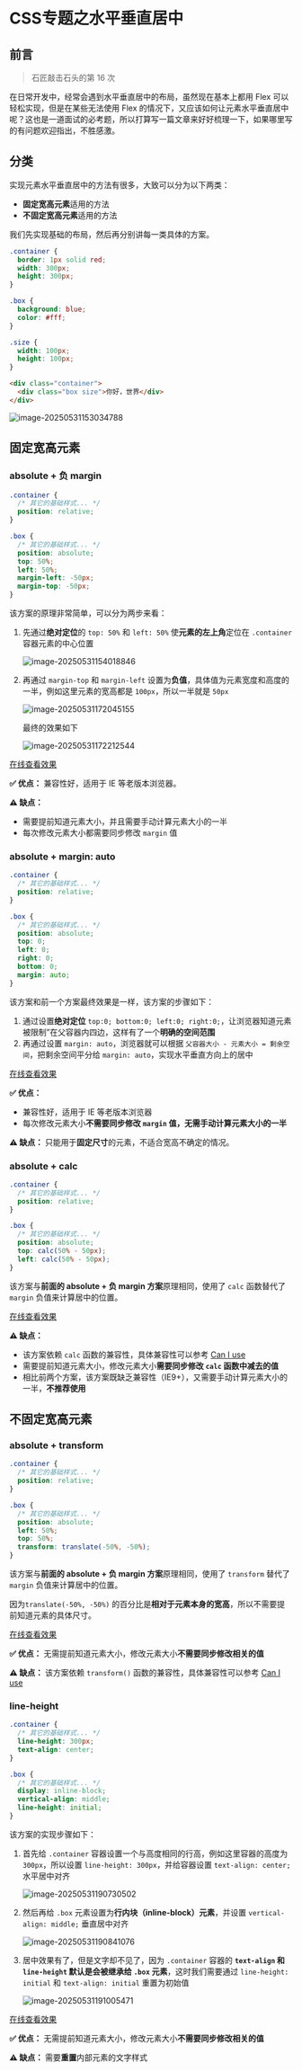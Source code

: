 # CSS专题之水平垂直居中



## 前言

> 石匠敲击石头的第 16 次

在日常开发中，经常会遇到水平垂直居中的布局，虽然现在基本上都用 Flex 可以轻松实现，但是在某些无法使用 Flex 的情况下，又应该如何让元素水平垂直居中呢？这也是一道面试的必考题，所以打算写一篇文章来好好梳理一下，如果哪里写的有问题欢迎指出，不胜感激。



## 分类

实现元素水平垂直居中的方法有很多，大致可以分为以下两类：

- **固定宽高元素**适用的方法
- **不固定宽高元素**适用的方法

我们先实现基础的布局，然后再分别讲每一类具体的方案。
```css
.container {
  border: 1px solid red;
  width: 300px;
  height: 300px;
}

.box {
  background: blue;
  color: #fff;
}

.size {
  width: 100px;
  height: 100px;
}
```

```html
<div class="container">
  <div class="box size">你好，世界</div>
</div>
```

![image-20250531153034788](images/image-20250531153034788.png)



## 固定宽高元素



### absolute + 负 margin

```css
.container {
  /* 其它的基础样式... */
  position: relative;
}

.box {
  /* 其它的基础样式... */
  position: absolute;
  top: 50%;
  left: 50%;
  margin-left: -50px;
  margin-top: -50px;
}
```

该方案的原理非常简单，可以分为两步来看：

1. 先通过**绝对定位**的 `top: 50%` 和 `left: 50%` 使**元素的左上角**定位在 `.container` 容器元素的中心位置

   ![image-20250531154018846](images/image-20250531154018846.png)

2. 再通过 `margin-top` 和 `margin-left` 设置为**负值**，具体值为元素宽度和高度的一半，例如这里元素的宽高都是 `100px`，所以一半就是 `50px`

   ![image-20250531172045155](images/image-20250531172045155.png)

   最终的效果如下

   ![image-20250531172212544](images/image-20250531172212544.png)

[在线查看效果](https://codepen.io/wjw020206/pen/KwpVRYr)

**✅ 优点：** 兼容性好，适用于 IE 等老版本浏览器。

**⚠️ 缺点：** 

- 需要提前知道元素大小，并且需要手动计算元素大小的一半
- 每次修改元素大小都需要同步修改 `margin` 值



### absolute + margin: auto

```css
.container {
  /* 其它的基础样式... */
  position: relative;
}

.box {
  /* 其它的基础样式... */
  position: absolute;
  top: 0;
  left: 0;
  right: 0;
  bottom: 0;
  margin: auto;
}
```

该方案和前一个方案最终效果是一样，该方案的步骤如下：

1. 通过设置**绝对定位** `top:0; bottom:0; left:0; right:0;`，让浏览器知道元素被限制”在父容器内四边，这样有了一个**明确的空间范围**
2. 再通过设置 `margin: auto`，浏览器就可以根据 `父容器大小 - 元素大小 = 剩余空间`，把剩余空间平分给 `margin: auto`，实现水平垂直方向上的居中

[在线查看效果](https://codepen.io/wjw020206/pen/vEOLrPa)

**✅ 优点：** 

- 兼容性好，适用于 IE 等老版本浏览器
- 每次修改元素大小**不需要同步修改 `margin` 值，无需手动计算元素大小的一半**

**⚠️ 缺点：** 只能用于**固定尺寸**的元素，不适合宽高不确定的情况。



### absolute + calc

```css
.container {
  /* 其它的基础样式... */
  position: relative;
}

.box {
  /* 其它的基础样式... */
  position: absolute;
  top: calc(50% - 50px);
  left: calc(50% - 50px);
}
```

该方案与**前面的 absolute + 负 margin 方案**原理相同，使用了 `calc` 函数替代了 `margin` 负值来计算居中的位置。

[在线查看效果](https://codepen.io/wjw020206/pen/pvJgZyb)

**⚠️ 缺点：**

- 该方案依赖 `calc` 函数的兼容性，具体兼容性可以参考 [Can I use](https://caniuse.com/calc)
-  需要提前知道元素大小，修改元素大小**需要同步修改 `calc` 函数中减去的值**
- 相比前两个方案，该方案既缺乏兼容性（IE9+），又需要手动计算元素大小的一半，**不推荐使用**



## 不固定宽高元素



### absolute + transform

```css
.container {
  /* 其它的基础样式... */
  position: relative;
}

.box {
  /* 其它的基础样式... */
  position: absolute;
  left: 50%;
  top: 50%;
  transform: translate(-50%, -50%);
}
```

该方案与**前面的 absolute + 负 margin 方案**原理相同，使用了 `transform` 替代了 `margin` 负值来计算居中的位置。

因为`translate(-50%, -50%)` 的百分比是**相对于元素本身的宽高**，所以不需要提前知道元素的具体尺寸。

[在线查看效果](https://codepen.io/wjw020206/pen/pvJgZNE)

**✅ 优点：** 无需提前知道元素大小，修改元素大小**不需要同步修改相关的值**

**⚠️ 缺点：** 该方案依赖 `transform()` 函数的兼容性，具体兼容性可以参考 [Can I use](https://caniuse.com/transforms2d)



### line-height

```css
.container {
  /* 其它的基础样式... */
  line-height: 300px;
  text-align: center;
}

.box {
  /* 其它的基础样式... */
  display: inline-block;
  vertical-align: middle;
  line-height: initial;
}
```

该方案的实现步骤如下：

1. 首先给 `.container` 容器设置一个与高度相同的行高，例如这里容器的高度为 `300px`，所以设置 `line-height: 300px`，并给容器设置 `text-align: center;` 水平居中对齐

   ![image-20250531190730502](images/image-20250531190730502.png)

2. 然后再给 `.box` 元素设置为**行内块（inline-block）元素**，并设置 `vertical-align: middle;` 垂直居中对齐

   ![image-20250531190841076](images/image-20250531190841076.png)

3. 居中效果有了，但是文字却不见了，因为 `.container` 容器的 **`text-align` 和 `line-height` 默认是会被继承给 `.box` 元素**，这时我们需要通过 `line-height: initial` 和 `text-align: initial` 重置为初始值

   ![image-20250531191005471](images/image-20250531191005471.png)

   

[在线查看效果](https://codepen.io/wjw020206/pen/QwbyBXg)

**✅ 优点：** 无需提前知道元素大小，修改元素大小**不需要同步修改相关的值**

**⚠️ 缺点：** 需要**重置**内部元素的文字样式
